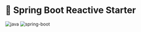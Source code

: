 🚀 Spring Boot Reactive Starter
===

![java](https://img.shields.io/badge/Java-v11-orange?style=flat-square)
![spring-boot](https://img.shields.io/badge/Spring%20Boot-v2.6.4-green?style=flat-square)
